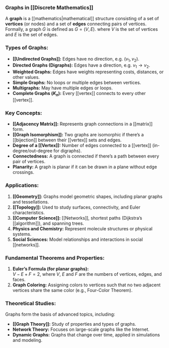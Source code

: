 ### Graphs in [[Discrete Mathematics]]

A **graph** is a [[mathematics|mathematical]] structure consisting of a set of **vertices** (or nodes) and a set of **edges** connecting pairs of vertices. Formally, a graph $G$ is defined as $G = (V, E)$. where $V$ is the set of vertices and $E$ is the set of edges.

### Types of Graphs:

- **[[Undirected Graphs]]:** Edges have no direction, e.g. $(v_1, v_2)$.
- **Directed Graphs (Digraphs):** Edges have a direction, e.g. $v_1 \to v_2$​.
- **Weighted Graphs:** Edges have weights representing costs, distances, or other values.
- **Simple Graphs:** No loops or multiple edges between vertices.
- **Multigraphs:** May have multiple edges or loops.
- **Complete Graphs ($K_n$):** Every [[vertex]] connects to every other [[vertex]].

### Key Concepts:

- **[[Adjacency Matrix]]:** Represents graph connections in a [[matrix]] form.
- **[[Graph Isomorphism]]:** Two graphs are isomorphic if there’s a [[bijection]] between their [[vertex]] sets and edges.
- **Degree of a [[Vertex]]:** Number of edges connected to a [[vertex]] (in-degree/out-degree for digraphs).
- **Connectedness:** A graph is connected if there’s a path between every pair of vertices.
- **Planarity:** A graph is planar if it can be drawn in a plane without edge crossings.

### Applications:

1. **[[Geometry]]:** Graphs model geometric shapes, including planar graphs and tessellations.
2. **[[Topology]]:** Used to study surfaces, connectivity, and Euler characteristics.
3. **[[Computer Science]]:** [[Networks]], shortest paths (Dijkstra’s [[algorithm]]), and spanning trees.
4. **Physics and Chemistry:** Represent molecule structures or physical systems.
5. **Social Sciences:** Model relationships and interactions in social [[networks]].

### Fundamental Theorems and Properties:

1. **Euler’s Formula (for planar graphs):**  
    $V - E + F = 2$, where $V$, $E$ and $F$ are the numbers of vertices, edges, and faces.
2. **Graph Coloring:** Assigning colors to vertices such that no two adjacent vertices share the same color (e.g., Four-Color Theorem).

### Theoretical Studies:

Graphs form the basis of advanced topics, including:

- **[[Graph Theory]]:** Study of properties and types of graphs.
- **Network Theory:** Focuses on large-scale graphs like the Internet.
- **Dynamic Graphs:** Graphs that change over time, applied in simulations and modeling.